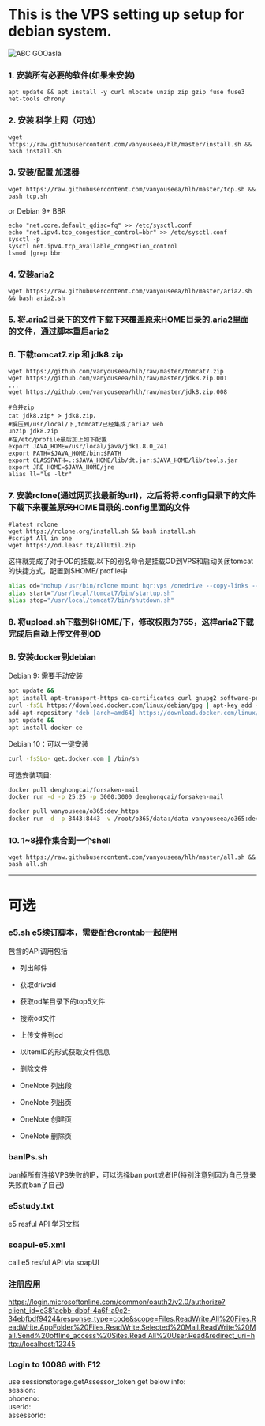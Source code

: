 # This is the VPS setting up setup for debian system.
![ABC GOOasla](https://img.shields.io/badge/license-MIT-blue.svg?style=flat-square)
### 1. 安装所有必要的软件(如果未安装)
```base
apt update && apt install -y curl mlocate unzip zip gzip fuse fuse3 net-tools chrony
```
### 2. 安装 科学上网（可选）
```base
wget https://raw.githubusercontent.com/vanyouseea/hlh/master/install.sh && bash install.sh
```
### 3. 安装/配置 加速器
```base
wget https://raw.githubusercontent.com/vanyouseea/hlh/master/tcp.sh && bash tcp.sh
```
or Debian 9+ BBR
```base
echo "net.core.default_qdisc=fq" >> /etc/sysctl.conf
echo "net.ipv4.tcp_congestion_control=bbr" >> /etc/sysctl.conf
sysctl -p
sysctl net.ipv4.tcp_available_congestion_control
lsmod |grep bbr
```
### 4. 安装aria2
```base
wget https://raw.githubusercontent.com/vanyouseea/hlh/master/aria2.sh && bash aria2.sh
```
### 5. 将.aria2目录下的文件下载下来覆盖原来HOME目录的.aria2里面的文件，通过脚本重启aria2

### 6. 下载tomcat7.zip 和 jdk8.zip
```base
wget https://github.com/vanyouseea/hlh/raw/master/tomcat7.zip
wget https://github.com/vanyouseea/hlh/raw/master/jdk8.zip.001
...
wget https://github.com/vanyouseea/hlh/raw/master/jdk8.zip.008

#合并zip
cat jdk8.zip* > jdk8.zip，
#解压到/usr/local/下,tomcat7已经集成了aria2 web
unzip jdk8.zip
#在/etc/profile最后加上如下配置
export JAVA_HOME=/usr/local/java/jdk1.8.0_241
export PATH=$JAVA_HOME/bin:$PATH
export CLASSPATH=.:$JAVA_HOME/lib/dt.jar:$JAVA_HOME/lib/tools.jar
export JRE_HOME=$JAVA_HOME/jre
alias ll="ls -ltr"
```
### 7. 安装rclone(通过网页找最新的url)，之后将将.config目录下的文件下载下来覆盖原来HOME目录的.config里面的文件
```base
#latest rclone
wget https://rclone.org/install.sh && bash install.sh
#script All in one
wget https://od.leasr.tk/AllUtil.zip
```

这样就完成了对于OD的挂载,以下的别名命令是挂载OD到VPS和启动关闭tomcat的快捷方式，配置到$HOME/.profile中
```bash
alias od="nohup /usr/bin/rclone mount hqr:vps /onedrive --copy-links --no-gzip-encoding --no-check-certificate --allow-other --allow-non-empty --umask 000 &"
alias start="/usr/local/tomcat7/bin/startup.sh"
alias stop="/usr/local/tomcat7/bin/shutdown.sh"
```
### 8. 将upload.sh下载到$HOME/下，修改权限为755，这样aria2下载完成后自动上传文件到OD

### 9. 安装docker到debian

Debian 9: 需要手动安装  
```bash
apt update &&
apt install apt-transport-https ca-certificates curl gnupg2 software-properties-common &&
curl -fsSL https://download.docker.com/linux/debian/gpg | apt-key add - &&
add-apt-repository "deb [arch=amd64] https://download.docker.com/linux/debian $(lsb_release -cs) stable" &&
apt update &&
apt install docker-ce
```
Debian 10：可以一键安装  
```bash
curl -fsSLo- get.docker.com | /bin/sh
```

可选安装项目:

```bash
docker pull denghongcai/forsaken-mail
docker run -d -p 25:25 -p 3000:3000 denghongcai/forsaken-mail

docker pull vanyouseea/o365:dev_https
docker run -d -p 8443:8443 -v /root/o365/data:/data vanyouseea/o365:dev_https
```

### 10. 1~8操作集合到一个shell
```base
wget https://raw.githubusercontent.com/vanyouseea/hlh/master/all.sh && bash all.sh
```

--- 
# 可选

### e5.sh         e5续订脚本，需要配合crontab一起使用
包含的API调用包括

* 列出邮件

* 获取driveid

* 获取od某目录下的top5文件

* 搜索od文件

* 上传文件到od

* 以itemID的形式获取文件信息

* 删除文件

* OneNote 列出段

* OneNote 列出页

* OneNote 创建页

* OneNote 删除页

### banIPs.sh     
ban掉所有连接VPS失败的IP，可以选择ban port或者IP(特别注意别因为自己登录失败而ban了自己)
### e5study.txt   
e5 resful API 学习文档
### soapui-e5.xml 
call e5 resful API via soapUI

### 注册应用
https://login.microsoftonline.com/common/oauth2/v2.0/authorize?client_id=e381aebb-dbbf-4a6f-a9c2-34ebfbdf9424&response_type=code&scope=Files.ReadWrite.All%20Files.ReadWrite.AppFolder%20Files.ReadWrite.Selected%20Mail.ReadWrite%20Mail.Send%20offline_access%20Sites.Read.All%20User.Read&redirect_uri=http://localhost:12345

### Login to 10086 with F12  
use sessionstorage.getAssessor_token get below info:  
session:  
phoneno:  
userId:  
assessorId:  

